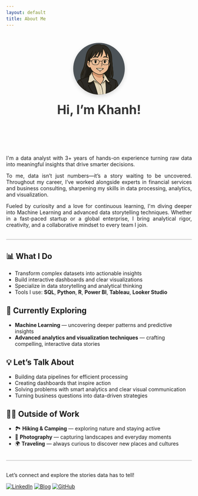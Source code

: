 ```yaml
---
layout: default
title: About Me
---
```


<!-- About Me Introduction -->
<style>
.about-container {
  display: flex;
  flex-direction: column;
  align-items: center;
  text-align: center;
  margin-top: 40px;
  margin-bottom: 60px;
}

.about-image {
  width: 140px;
  height: 140px;
  border-radius: 50%;
  overflow: hidden;
  margin-bottom: 20px;
  box-shadow: 0 4px 12px rgba(0, 0, 0, 0.15);
}

.about-image img {
  width: 100%;
  height: 100%;
  object-fit: cover;
}

.about-title {
  font-size: 2.4em;
  font-weight: bold;
  color: #333;
}

@media (max-width: 600px) {
  .about-title {
    font-size: 2em;
  }
}
</style>

<div class="about-container">
  <div class="about-image">
    <img src="/assets/images/github_profilepic.png" alt="Khanh's profile photo">
  </div>
  <div class="about-title">Hi, I’m Khanh!</div>
</div>

<div style="height: 2px; background-color: transparent; margin: 40px 0;"></div>

<!-------------------------------------------------------------------------------------------------------------------------->
<!-------------------------------------------------------------------------------------------------------------------------->
<p style="text-align: justify;">
  I'm a data analyst with 3+ years of hands-on experience turning raw data into meaningful insights that drive smarter decisions.
</p>

<p style="text-align: justify;">
  To me, data isn’t just numbers—it’s a story waiting to be uncovered. Throughout my career, I’ve worked alongside experts in financial services and business consulting, sharpening my skills in data processing, analytics, and visualization.
</p>

<p style="text-align: justify;">
  Fueled by curiosity and a love for continuous learning, I'm diving deeper into Machine Learning and advanced data storytelling techniques. Whether in a fast-paced startup or a global enterprise, I bring analytical rigor, creativity, and a collaborative mindset to every team I join.
</p>

<div style="height: 2px; background-color: lightgray; margin: 30px 0;"></div>

## 📊 What I Do

- Transform complex datasets into actionable insights  
- Build interactive dashboards and clear visualizations  
- Specialize in data storytelling and analytical thinking  
- Tools I use: **SQL**, **Python**, **R**, **Power BI**, **Tableau**, **Looker Studio**


## 🚀 Currently Exploring

- **Machine Learning** — uncovering deeper patterns and predictive insights  
- **Advanced analytics and visualization techniques** — crafting compelling, interactive data stories  


## 💡 Let’s Talk About

- Building data pipelines for efficient processing  
- Creating dashboards that inspire action  
- Solving problems with smart analytics and clear visual communication  
- Turning business questions into data-driven strategies  


## 🧑‍💻 Outside of Work

- 🏞️ **Hiking & Camping** — exploring nature and staying active
- 📸 **Photography** — capturing landscapes and everyday moments  
- 🌍 **Traveling** — always curious to discover new places and cultures  

<div style="height: 2px; background-color: lightgray; margin: 30px 0;"></div>

Let’s connect and explore the stories data has to tell!

[![LinkedIn](https://img.shields.io/badge/LinkedIn-0A66C2?style=for-the-badge&logo=linkedin&logoColor=white)](https://www.linkedin.com/in/dtbkhanh/) 
[![Blog](https://img.shields.io/badge/Blog-blue?style=for-the-badge&logo=bookstack&logoColor=white)](https://dtbkhanh.github.io/) 
[![GitHub](https://img.shields.io/badge/GitHub-181717?style=for-the-badge&logo=github&logoColor=white)](https://github.com/dtbkhanh)
